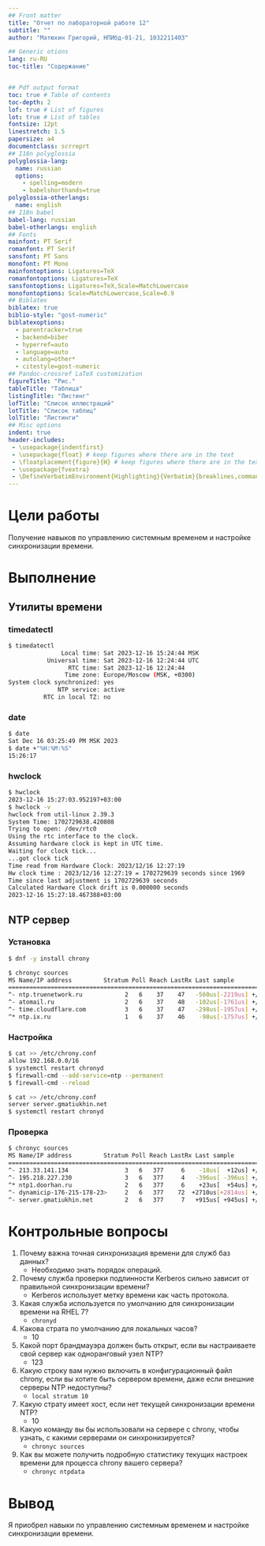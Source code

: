 ```yaml
---
## Front matter
title: "Отчет по лабораторной работе 12"
subtitle: ""
author: "Матюхин Григорий, НПИбд-01-21, 1032211403"

## Generic otions
lang: ru-RU
toc-title: "Содержание"


## Pdf output format
toc: true # Table of contents
toc-depth: 2
lof: true # List of figures
lot: true # List of tables
fontsize: 12pt
linestretch: 1.5
papersize: a4
documentclass: scrreprt
## I18n polyglossia
polyglossia-lang:
  name: russian
  options:
	- spelling=modern
	- babelshorthands=true
polyglossia-otherlangs:
  name: english
## I18n babel
babel-lang: russian
babel-otherlangs: english
## Fonts
mainfont: PT Serif
romanfont: PT Serif
sansfont: PT Sans
monofont: PT Mono
mainfontoptions: Ligatures=TeX
romanfontoptions: Ligatures=TeX
sansfontoptions: Ligatures=TeX,Scale=MatchLowercase
monofontoptions: Scale=MatchLowercase,Scale=0.9
## Biblatex
biblatex: true
biblio-style: "gost-numeric"
biblatexoptions:
  - parentracker=true
  - backend=biber
  - hyperref=auto
  - language=auto
  - autolang=other*
  - citestyle=gost-numeric
## Pandoc-crossref LaTeX customization
figureTitle: "Рис."
tableTitle: "Таблица"
listingTitle: "Листинг"
lofTitle: "Список иллюстраций"
lotTitle: "Список таблиц"
lolTitle: "Листинги"
## Misc options
indent: true
header-includes:
 - \usepackage{indentfirst}
 - \usepackage{float} # keep figures where there are in the text
 - \floatplacement{figure}{H} # keep figures where there are in the text
 - \usepackage{fvextra}
 - \DefineVerbatimEnvironment{Highlighting}{Verbatim}{breaklines,commandchars=\\\{\}}
---
```


# Цели работы
Получение навыков по управлению системным временем и настройке синхронизации времени.

# Выполнение

## Утилиты времени

### timedatectl

```bash
$ timedatectl
               Local time: Sat 2023-12-16 15:24:44 MSK
           Universal time: Sat 2023-12-16 12:24:44 UTC
                 RTC time: Sat 2023-12-16 12:24:44
                Time zone: Europe/Moscow (MSK, +0300)
System clock synchronized: yes
              NTP service: active
          RTC in local TZ: no
```

### date

```bash
$ date
Sat Dec 16 03:25:49 PM MSK 2023
$ date +"%H:%M:%S"
15:26:17
```

### hwclock

```bash
$ hwclock
2023-12-16 15:27:03.952197+03:00
$ hwclock -v
hwclock from util-linux 2.39.3
System Time: 1702729638.420808
Trying to open: /dev/rtc0
Using the rtc interface to the clock.
Assuming hardware clock is kept in UTC time.
Waiting for clock tick...
...got clock tick
Time read from Hardware Clock: 2023/12/16 12:27:19
Hw clock time : 2023/12/16 12:27:19 = 1702729639 seconds since 1969
Time since last adjustment is 1702729639 seconds
Calculated Hardware Clock drift is 0.000000 seconds
2023-12-16 15:27:18.467388+03:00
```

## NTP сервер

### Установка

```bash
$ dnf -y install chrony
```

```bash
$ chronyc sources
MS Name/IP address         Stratum Poll Reach LastRx Last sample               
===============================================================================
^- ntp.truenetwork.ru            2   6    37    47   -560us[-2219us] +/-   79ms
^- atomail.ru                    2   6    37    48   -102us[-1761us] +/-   30ms
^- time.cloudflare.com           3   6    37    47   -298us[-1957us] +/-   12ms
^* ntp.ix.ru                     1   6    37    46    -98us[-1757us] +/- 2335us
```

### Настройка

```bash
$ cat >> /etc/chrony.conf
allow 192.168.0.0/16
$ systemctl restart chronyd
$ firewall-cmd --add-service=ntp --permanent
$ firewall-cmd --reload
```

```bash
$ cat >> /etc/chrony.conf
server server.gmatiukhin.net
$ systemctl restart chronyd
```

### Проверка

```bash
$ chronyc sources
MS Name/IP address         Stratum Poll Reach LastRx Last sample               
===============================================================================
^- 213.33.141.134                3   6   377     6    -18us[  +12us] +/-   50ms
^- 195.218.227.230               3   6   377     4   -396us[ -396us] +/-   76ms
^* ntp1.doorhan.ru               2   6   377     6    +23us[  +54us] +/- 3850us
^- dynamicip-176-215-178-23>     2   6   377    72  +2710us[+2814us] +/-   54ms
^- server.gmatiukhin.net         2   6   377     7   +915us[ +945us] +/-   18ms
```

# Контрольные вопросы
1. Почему важна точная синхронизация времени для служб баз данных?
    - Необходимо знать порядок операций.
2. Почему служба проверки подлинности Kerberos сильно зависит от правильной синхронизации времени?
    - Kerberos использует метку времени как часть протокола.
3. Какая служба используется по умолчанию для синхронизации времени на RHEL 7?
    - `chronyd`
4. Какова страта по умолчанию для локальных часов?
    - 10
5. Какой порт брандмауэра должен быть открыт, если вы настраиваете свой сервер как одноранговый узел NTP?
    - 123
6. Какую строку вам нужно включить в конфигурационный файл chrony, если вы хотите быть сервером времени, даже если внешние серверы NTP недоступны?
    - `local stratum 10`
7. Какую страту имеет хост, если нет текущей синхронизации времени NTP?
    - 10
8. Какую команду вы бы использовали на сервере с chrony, чтобы узнать, с какими серверами он синхронизируется?
    - `chronyc sources`
9. Как вы можете получить подробную статистику текущих настроек времени для процесса chrony вашего сервера?
    - `chronyc ntpdata`

# Вывод
Я приобрел навыки по управлению системным временем и настройке синхронизации времени.
